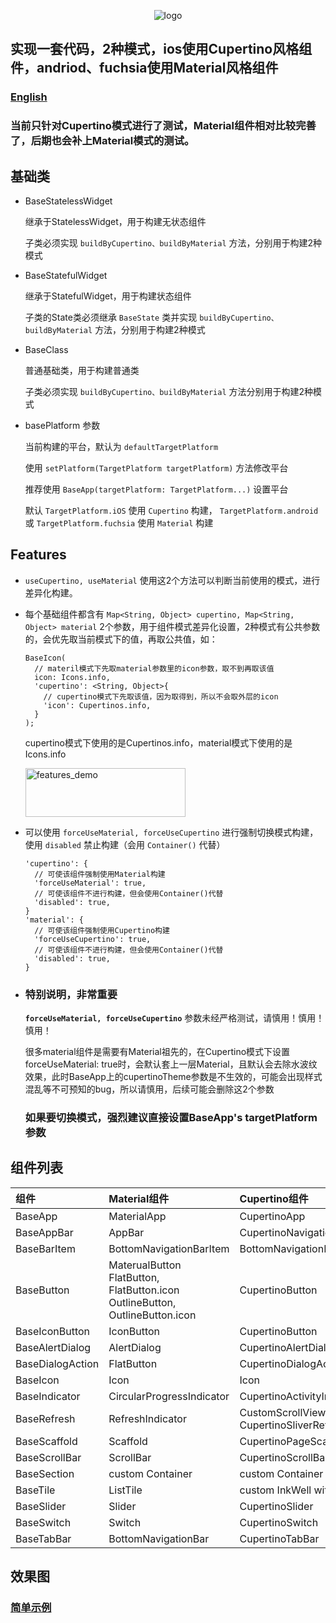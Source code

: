 <p align="center">
  <img src="http://flutter-base.oss-cn-shenzhen.aliyuncs.com/logo.png" alt="logo">
</p>


## 实现一套代码，2种模式，ios使用Cupertino风格组件，andriod、fuchsia使用Material风格组件


### [English](./README-EN.md)

### 当前只针对Cupertino模式进行了测试，Material组件相对比较完善了，后期也会补上Material模式的测试。

## 基础类
* BaseStatelessWidget

  继承于StatelessWidget，用于构建无状态组件

  子类必须实现 `buildByCupertino、buildByMaterial` 方法，分别用于构建2种模式

* BaseStatefulWidget

  继承于StatefulWidget，用于构建状态组件

  子类的State类必须继承 `BaseState` 类并实现  `buildByCupertino、buildByMaterial` 方法，分别用于构建2种模式

* BaseClass

  普通基础类，用于构建普通类

  子类必须实现 `buildByCupertino、buildByMaterial` 方法分别用于构建2种模式

* basePlatform 参数

  当前构建的平台，默认为 `defaultTargetPlatform` 

  使用 `setPlatform(TargetPlatform targetPlatform)` 方法修改平台

  推荐使用  `BaseApp(targetPlatform: TargetPlatform...)` 设置平台

  默认 `TargetPlatform.iOS` 使用 `Cupertino` 构建， `TargetPlatform.android` 或 `TargetPlatform.fuchsia` 使用 `Material` 构建


## Features
* `useCupertino, useMaterial` 
  使用这2个方法可以判断当前使用的模式，进行差异化构建。

* 每个基础组件都含有 `Map<String, Object> cupertino, Map<String, Object> material` 2个参数，用于组件模式差异化设置，2种模式有公共参数的，会优先取当前模式下的值，再取公共值，如：

      BaseIcon(
        // materil模式下先取material参数里的icon参数，取不到再取该值
        icon: Icons.info,
        'cupertino': <String, Object>{
          // cupertino模式下先取该值，因为取得到，所以不会取外层的icon
          'icon': Cupertinos.info,
        }
      );

    cupertino模式下使用的是Cupertinos.info，material模式下使用的是Icons.info

  <img src="https://flutter-base.oss-cn-shenzhen.aliyuncs.com/features_demo.png" alt="features_demo" width="256" height="78">

* 可以使用 `forceUseMaterial, forceUseCupertino` 进行强制切换模式构建，使用 `disabled` 禁止构建（会用 `Container()` 代替）

      'cupertino': {
        // 可使该组件强制使用Material构建
        'forceUseMaterial': true,
        // 可使该组件不进行构建，但会使用Container()代替
        'disabled': true,
      }
      'material': {
        // 可使该组件强制使用Cupertino构建
        'forceUseCupertino': true,
        // 可使该组件不进行构建，但会使用Container()代替
        'disabled': true,
      }

* ### 特别说明，非常重要

    **`forceUseMaterial, forceUseCupertino`** 参数未经严格测试，请慎用！慎用！慎用！

    很多material组件是需要有Material祖先的，在Cupertino模式下设置forceUseMaterial: true时，会默认套上一层Material，且默认会去除水波纹效果，此时BaseApp上的cupertinoTheme参数是不生效的，可能会出现样式混乱等不可预知的bug，所以请慎用，后续可能会删除这2个参数

    ### 如果要切换模式，强烈建议直接设置BaseApp's targetPlatform参数


## 组件列表
|组件|Material组件|Cupertino组件|
|:---------------|:--------|:----------|
|BaseApp|MaterialApp|CupertinoApp|
|BaseAppBar|AppBar|CupertinoNavigationBar|
|BaseBarItem|BottomNavigationBarItem|BottomNavigationBarItem|
|BaseButton|MaterualButton<br>FlatButton, FlatButton.icon<br>OutlineButton, OutlineButton.icon|CupertinoButton|
|BaseIconButton|IconButton|CupertinoButton|
|BaseAlertDialog|AlertDialog|CupertinoAlertDialog|
|BaseDialogAction|FlatButton|CupertinoDialogAction|
|BaseIcon|Icon|Icon|
|BaseIndicator|CircularProgressIndicator|CupertinoActivityIndicator|
|BaseRefresh|RefreshIndicator|CustomScrollView + CupertinoSliverRefreshControl|
|BaseScaffold|Scaffold|CupertinoPageScaffold|
|BaseScrollBar|ScrollBar|CupertinoScrollBar|
|BaseSection|custom Container|custom Container|
|BaseTile|ListTile|custom InkWell without splash|
|BaseSlider|Slider|CupertinoSlider|
|BaseSwitch|Switch|CupertinoSwitch|
|BaseTabBar|BottomNavigationBar|CupertinoTabBar|

## 效果图


### [简单示例](./example/)
